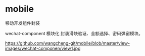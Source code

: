 # mobile
移动开发组件封装

wechat-component 模块化
封装滑块验证、金额选择、密码弹窗模块。

https://github.com/wangcheng-git/mobile/blob/master/view-images/wechat-componen/view1.jpg
